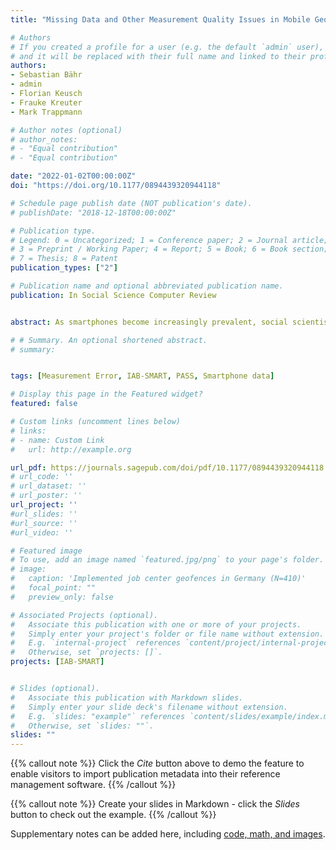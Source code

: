 ```yaml
---
title: "Missing Data and Other Measurement Quality Issues in Mobile Geolocation Sensor Data"

# Authors
# If you created a profile for a user (e.g. the default `admin` user), write the username (folder name) here 
# and it will be replaced with their full name and linked to their profile.
authors:
- Sebastian Bähr
- admin
- Florian Keusch
- Frauke Kreuter
- Mark Trappmann

# Author notes (optional)
# author_notes:
# - "Equal contribution"
# - "Equal contribution"

date: "2022-01-02T00:00:00Z"
doi: "https://doi.org/10.1177/0894439320944118"

# Schedule page publish date (NOT publication's date).
# publishDate: "2018-12-18T00:00:00Z"

# Publication type.
# Legend: 0 = Uncategorized; 1 = Conference paper; 2 = Journal article;
# 3 = Preprint / Working Paper; 4 = Report; 5 = Book; 6 = Book section;
# 7 = Thesis; 8 = Patent
publication_types: ["2"]

# Publication name and optional abbreviated publication name.
publication: In Social Science Computer Review


abstract: As smartphones become increasingly prevalent, social scientists are recognizing the ubiquitous data generated by the sensors built into these devices as an innovative data source. Passively collected data from sensors that measure geolocation or movement provide an unobtrusive way to observe participants in everyday situations and are free from reactivity biases. Information on day-to-day geolocation could provide valuable insights into human behavior that cannot be collected via surveys. However, little is known about the quality of the resulting data. Using data from a 2018 German population-based probability app study, this article focuses on the measurement quality of geolocation sensor data, with a strong focus on missing measurements. Geolocation sensor data are an example of an available data type that is of interest to social science research. Our findings can be applied to the wider subject of sensor data. In our article, we demonstrate (1) that sensor data are far from error-free. Instead, device-related error sources, such as the manufacturer and operating system settings, design decisions of the research app, third-party apps, and the participant, can interfere with the measurement. To disentangle the different influences, we (2) apply a multistage error model to analyze and control the error sources in the specific missingness process of geolocation data. We (3) raise awareness of error sources in geolocation measurement, such as the use of GPS falsifier apps, or device sharing among participants. By identifying the different error sources and analyzing their determinants, we recommend (4) identification strategies for future research.

# # Summary. An optional shortened abstract.
# summary: 


tags: [Measurement Error, IAB-SMART, PASS, Smartphone data]

# Display this page in the Featured widget?
featured: false

# Custom links (uncomment lines below)
# links:
# - name: Custom Link
#   url: http://example.org

url_pdf: https://journals.sagepub.com/doi/pdf/10.1177/0894439320944118
# url_code: ''
# url_dataset: ''
# url_poster: ''
url_project: ''
#url_slides: ''
#url_source: ''
#url_video: ''

# Featured image
# To use, add an image named `featured.jpg/png` to your page's folder. 
# image:
#   caption: 'Implemented job center geofences in Germany (N=410)'
#   focal_point: ""
#   preview_only: false

# Associated Projects (optional).
#   Associate this publication with one or more of your projects.
#   Simply enter your project's folder or file name without extension.
#   E.g. `internal-project` references `content/project/internal-project/index.md`.
#   Otherwise, set `projects: []`.
projects: [IAB-SMART]


# Slides (optional).
#   Associate this publication with Markdown slides.
#   Simply enter your slide deck's filename without extension.
#   E.g. `slides: "example"` references `content/slides/example/index.md`.
#   Otherwise, set `slides: ""`.
slides: ""
---
```


{{% callout note %}}
Click the *Cite* button above to demo the feature to enable visitors to import publication metadata into their reference management software.
{{% /callout %}}

{{% callout note %}}
Create your slides in Markdown - click the *Slides* button to check out the example.
{{% /callout %}}

Supplementary notes can be added here, including [code, math, and images](https://wowchemy.com/docs/writing-markdown-latex/).
